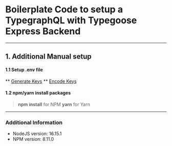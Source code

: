 # Boilerplate Code to setup a TypegraphQL with Typegoose Express Backend

--- 
## 1. Additional Manual setup

#### 1.1 Setup .env file

** [Generate Keys](https://travistidwell.com/jsencrypt/demo/)
** [Encode Keys](https://www.base64decode.org/)

#### 1.2 npm/yarn install packages
> **npm install** for NPM 
>**yarn** for Yarn

---

### Additional Information

- NodeJS version: 16.15.1 
- NPM version: 8.11.0

